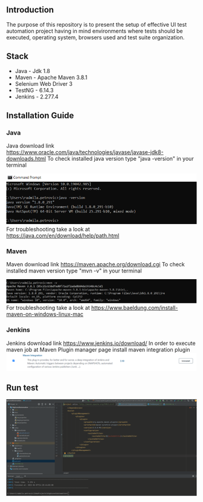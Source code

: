 ## Introduction
The purpose of this repository is to present the setup of effective UI test automation project having in mind environments where tests should be executed, operating system, browsers used and test suite organization.

## Stack
* Java - Jdk 1.8 
* Maven - Apache Maven 3.8.1
* Selenium Web Driver 3
* TestNG - 6.14.3
* Jenkins - 2.277.4

## Installation Guide

### Java
Java download link https://www.oracle.com/java/technologies/javase/javase-jdk8-downloads.html
To check installed java version type "java -version" in your terminal

![Java version](docs/images/JavaVersion.png)
For troubleshooting take a look at https://java.com/en/download/help/path.html

### Maven
Maven download link https://maven.apache.org/download.cgi
To check installed maven version type "mvn -v" in your terminal

![Maven version](docs/images/MavenVersion.png)
For troubleshooting take a look at https://www.baeldung.com/install-maven-on-windows-linux-mac

### Jenkins
Jenkins download link https://www.jenkins.io/download/
In order to execute maven job at Maven Plugin manager page install maven integration plugin
![Maven integration](docs/images/MavenIntegrationPlugin.png)

## Run test
![Run test](docs/images/RunTest.gif)